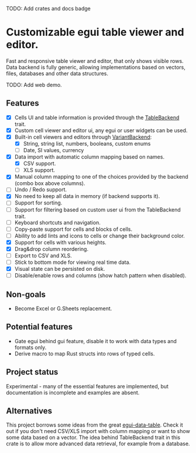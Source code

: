 TODO: Add crates and docs badge

# Customizable egui table viewer and editor.

Fast and responsive table viewer and editor, that only shows visible rows. Data backend is fully generic,
allowing implementations based on vectors, files, databases and other data structures.

TODO: Add web demo.

## Features

* [x] Cells UI and table information is provided through the [TableBackend](src/backend.rs) trait.
* [x] Custom cell viewer and editor ui, any egui or user widgets can be used.
* [x] Built-in cell viewers and editors through [VariantBackend](src/backends/variant.rs):
    * [x] String, string list, numbers, booleans, custom enums
    * [ ] Date, SI values, currency
* [x] Data import with automatic column mapping based on names.
    * [x] CSV support.
    * [ ] XLS support.
* [x] Manual column mapping to one of the choices provided by the backend (combo box above columns).
* [ ] Undo / Redo support.
* [x] No need to keep all data in memory (if backend supports it).
* [ ] Support for sorting.
* [ ] Support for filtering based on custom user ui from the TableBackend trait.
* [ ] Keyboard shortcuts and navigation.
* [ ] Copy-paste support for cells and blocks of cells.
* [ ] Ability to add lints and icons to cells or change their background color.
* [x] Support for cells with various heights.
* [x] Drag&drop column reordering.
* [ ] Export to CSV and XLS.
* [ ] Stick to bottom mode for viewing real time data.
* [x] Visual state can be persisted on disk.
* [ ] Disable/enable rows and columns (show hatch pattern when disabled).

## Non-goals

* Become Excel or G.Sheets replacement.

## Potential features

* Gate egui behind gui feature, disable it to work with data types and formats only.
* Derive macro to map Rust structs into rows of typed cells.

## Project status

Experimental - many of the essential features are implemented, but documentation is incomplete and examples are absent.

## Alternatives

This project borrows some ideas from the great [egui-data-table](https://github.com/kang-sw/egui-data-table).
Check it out if you don't need CSV/XLS import with column mapping or want to show some data based on a vector.
The idea behind TableBackend trait in this crate is to allow more advanced data retrieval, for example from a database.